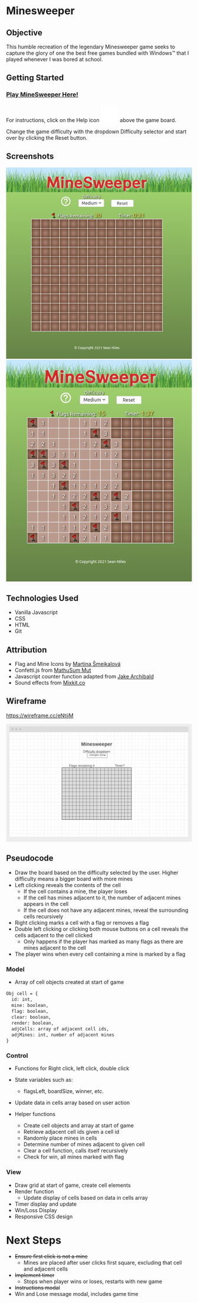# Minesweeper

## Objective
This humble recreation of the legendary Minesweeper game seeks to capture the glory of one the best free games bundled with Windows™ that I played whenever I was bored at school.

## Getting Started

### [Play MineSweeper Here!](https://snyles-minesweeper.surge.sh/)

For instructions, click on the Help icon ![Help Icon](https://github.com/snyles/project-minesweeper/raw/main/img/help.png) above the game board.

Change the game difficulty with the dropdown Difficulty selector and start over by clicking the Reset button.

## Screenshots

![Screenshot 1](https://raw.githubusercontent.com/snyles/project-minesweeper/main/img/screenshots/MS-Screenshot1.png)
![Screenshot 2](https://raw.githubusercontent.com/snyles/project-minesweeper/main/img/screenshots/MS-Screenshot2.png)


## Technologies Used

* Vanilla Javascript
* CSS
* HTML
* Git
  
  
## Attribution

* Flag and Mine Icons by [Martina Šmejkalová](http://www.sireasgallery.com/iconset/minesweeper/)
* Confetti.js from [MathuSum Mut](https://github.com/mathusummut/confetti.js/)
* Javascript counter function  adapted from [Jake Archibald](https://gist.github.com/jakearchibald/cb03f15670817001b1157e62a076fe95)
* Sound effects from [Mixkit.co](https://mixkit.co/)

## Wireframe

https://wireframe.cc/eNtijM

![Minesweeper Wireframe](https://raw.githubusercontent.com/snyles/project-minesweeper/main/img/screenshots/minesweep-wire.png)


## Pseudocode

* Draw the board based on the difficulty selected by the user. Higher difficulty means a bigger board with more mines
* Left clicking reveals the contents of the cell
  * If the cell contains a mine, the player loses
  * If the cell has mines adjacent to it, the number of adjacent mines appears in the cell
  * If the cell does not have any adjacent mines, reveal the surrounding cells recursively
* Right clicking marks a cell with a flag or removes a flag
* Double left clicking or clicking both mouse buttons on a cell reveals the cells adjacent to the cell clicked
  * Only happens if the player has marked as many flags as there are mines adjacent to the cell
* The player wins when every cell containing a mine is marked by a flag

### Model

* Array of cell objects created at start of game
```
Obj cell = {
  id: int,
  mine: boolean,
  flag: boolean,
  clear: boolean,
  render: boolean,
  adjCells: array of adjacent cell ids,
  adjMines: int, number of adjacent mines
}
```

### Control

* Functions for Right click, left click, double click
* State variables such as:
  * flagsLeft, boardSize, winner, etc.
* Update data in cells array based on user action

* Helper functions
  * Create cell objects and array at start of game
  * Retrieve adjacent cell ids given a cell id
  * Randomly place mines in cells
  * Determine number of mines adjacent to given cell
  * Clear a cell function, calls itself recursively
  * Check for win, all mines marked with flag


### View

* Draw grid at start of game, create cell elements
* Render function
  * Update display of cells based on data in cells array
* Timer display and update
* Win/Loss Display
* Responsive CSS design

# Next Steps

* ~~Ensure first click is not a mine~~
  * Mines are placed after user clicks first square, excluding that cell and adjacent cells
* ~~Implement timer~~
  * Stops when player wins or loses, restarts with new game
* ~~Instructions modal~~
* Win and Lose message modal, includes game time

